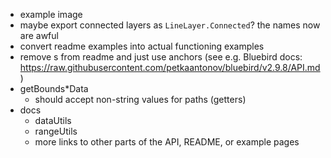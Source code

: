 - example image
- maybe export connected layers as `LineLayer.Connected`? the names now are awful
- convert readme examples into actual functioning examples
- remove <a>s from readme and just use anchors (see e.g. Bluebird docs: https://raw.githubusercontent.com/petkaantonov/bluebird/v2.9.8/API.md)
- getBounds*Data
  - should accept non-string values for paths (getters)
- docs
  - dataUtils
  - rangeUtils
  - more links to other parts of the API, README, or example pages
